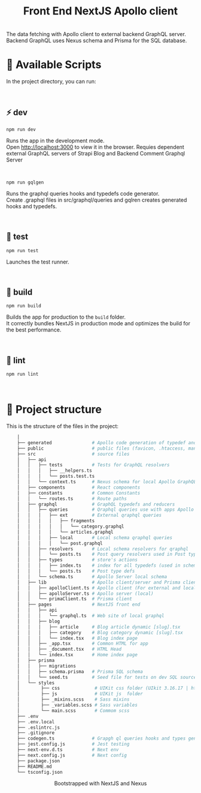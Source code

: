 <h1 align="center">Front End NextJS Apollo client</h1>

<br />
The data fetching with Apollo client to external backend GraphQL server.
Backend GraphQL uses Nexus schema and Prisma for the SQL database.

<br />

# 🚀 Available Scripts

In the project directory, you can run:

<br />

## ⚡️ dev

```
npm run dev
```

Runs the app in the development mode.\
Open [http://localhost:3000](http://localhost:3000) to view it in the browser.
Requies dependent external GraphQL servers of Strapi Blog and Backend Comment Graphql Server

<br />

```
npm run gqlgen
```

Runs the graphql queries hooks and typedefs code generator.\
Create .graphql files in src/graphql/queries and gqlren creates generated hooks and typedefs.

<br />

## 🧪 test

```
npm run test
```
Launches the test runner.

<br />

## 🦾 build

```
npm run build
```

Builds the app for production to the `build` folder.\
It correctly bundles NextJS in production mode and optimizes the build for the best performance.

<br />

## 🧶 lint

```
npm run lint
```

<br />

# 🧬 Project structure

This is the structure of the files in the project:

```sh
    │
    ├── generated               # Apollo code generation of typedef and hooks from *.graphql files.
    ├── public                  # public files (favicon, .htaccess, manifest, ...)
    ├── src                     # source files
    │   ├── api
    │   │   ├── tests           # Tests for GraphQL resolvers
    │   │   │   ├── __helpers.ts
    │   │   │   └── posts.test.ts   
    │   │   └── context.ts      # Nexus schema for local Apollo GraphQL
    │   ├── components          # React components
    │   ├── constants           # Common Constants
    │   │   └── routes.ts       # Route paths
    │   ├── graphql             # GraphQL typedefs and reducers
    │   │   ├── queries         # Qraphql queries use with apps Apollo client
    │   │   │   ├── ext         # External qraphql queries
    │   │   │   │   ├── fragments
    │   │   │   │   │   └── category.graphql   
    │   │   │   │   └── articles.graphql       
    │   │   │   ├── local       # Local schema qraphql queries
    │   │   │   │   └── post.graphql  
    │   │   ├── resolvers       # Local schema resolvers for qraphql
    │   │   │   └── posts.ts    # Post query resolvers used in Post typedefs
    │   │   ├── types           # store's actions
    │   │   │   ├── index.ts    # index for all typedefs (used in schema.ts)
    │   │   │   └── posts.ts    # Post type defs
    │   │   └── schema.ts       # Apollo Server local schema
    │   ├── lib                 # Apollo client/server and Prisma client
    │   │   ├── apolloClient.ts # Apollo client (For external and local graph cache)
    │   │   ├── apolloServer.ts # Apollo server (local)
    │   │   └── primaClient.ts  # Prisma client
    │   ├── pages               # NextJS front end
    │   │   ├── api
    │   │   │   └── graphql.ts  # Web site of local graphql
    │   │   ├── blog
    │   │   │   ├── article     # Blog article dynamic [slug].tsx
    │   │   │   ├── category    # Blog category dynamic [slug].tsx
    │   │   │   └── index.tsx   # Blog index page
    │   │   ├── _app.tsx        # Common HTML for app
    │   │   ├── _document.tsx   # HTML Head
    │   │   └── index.tsx       # Home index page
    │   ├── prisma
    │   │   ├── migrations
    │   │   ├── schema.prisma   # Prisma SQL schema
    │   │   └── seed.ts         # Seed file for tests on dev SQL source
    │   └── styles
    │        ├── css             # UIKit css folder (UIkit 3.16.17 | https://www.getuikit.com)
    │        ├── js              # UIKit js  folder
    │        ├── _mixins.scss    # Sass mixins
    │        ├── _variables.scss # Sass variables
    │        └── main.scss       # Commom scss
    ├── .env
    ├── .env.local
    ├── .eslintrc.js
    ├── .gitignore
    ├── codegen.ts              # Grapgh ql queries hooks and types generator codegen runner
    ├── jest.config.js          # Jest testing
    ├── next-env.d.ts           # Next env
    ├── next.config.js          # Next config
    ├── package.json
    ├── README.md
    └── tsconfig.json
```

<p align="center">Bootstrapped with NextJS and Nexus</p>
